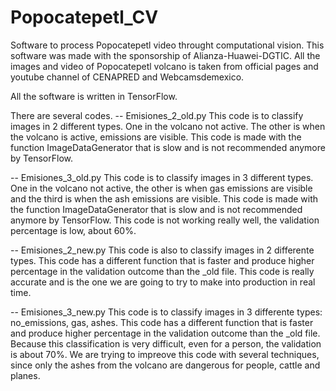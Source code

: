 # Popocatepetl_CV
Software to process Popocatepetl video throught computational vision.
This software was made with the sponsorship of Alianza-Huawei-DGTIC.
All the images and video of Popocatepetl volcano is taken from official pages and youtube channel of CENAPRED and Webcamsdemexico.  

All the software is written in TensorFlow.

There are several codes. 
-- Emisiones_2_old.py
   This code is to classify images in 2 different types. One in the volcano not active. The other is when the volcano is active, emissions are visible.
  This code is made with the function ImageDataGenerator that is slow and is not recommended anymore by TensorFlow.

  -- Emisiones_3_old.py
This code is to classify images in 3 different types. One in the volcano not active, the other is when gas emissions are visible and the third is when the ash emissions are visible.
  This code is made with the function ImageDataGenerator that is slow and is not recommended anymore by TensorFlow. This code is not working really well, the validation percentage is low, about 60%.
   
-- Emisiones_2_new.py
  This code is also to classify images in 2 differente types.
  This code has a different function that is faster and produce higher percentage in the validation outcome than the _old file. This code is really accurate and is the one we are going to try to make into production in real time.

  -- Emisiones_3_new.py
  This code is to classify images in 3 differente types: no_emissions, gas, ashes.
  This code has a different function that is faster and produce higher percentage in the validation outcome than the _old file. Because this classification is very difficult, even for a person, the validation is about 70%. We are trying to impreove this code with several techniques, since only the ashes from the volcano are dangerous for people, cattle and planes.

  

